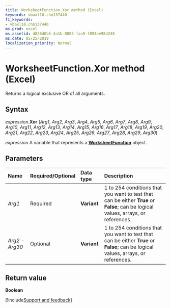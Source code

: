 ```yaml
---
title: WorksheetFunction.Xor method (Excel)
keywords: vbaxl10.chm137440
f1_keywords:
- vbaxl10.chm137440
ms.prod: excel
ms.assetid: d826d0b5-4a1b-0883-faa9-f894ee98d248
ms.date: 05/25/2019
localization_priority: Normal
---
```



# WorksheetFunction.Xor method (Excel)

Returns a logical exclusive OR of all arguments.


## Syntax

_expression_.**Xor** (_Arg1_, _Arg2_, _Arg3_, _Arg4_, _Arg5_, _Arg6_, _Arg7_, _Arg8_, _Arg9_, _Arg10_, _Arg11_, _Arg12_, _Arg13_, _Arg14_, _Arg15_, _Arg16_, _Arg17_, _Arg18_, _Arg19_, _Arg20_, _Arg21_, _Arg22_, _Arg23_, _Arg24_, _Arg25_, _Arg26_, _Arg27_, _Arg28_, _Arg29_, _Arg30_)

_expression_ A variable that represents a **[WorksheetFunction](Excel.WorksheetFunction.md)** object.


## Parameters

|Name|Required/Optional|Data type|Description|
|:-----|:-----|:-----|:-----|
| _Arg1_|Required|**Variant**|1 to 254 conditions that you want to test that can be either **True** or **False**; can be logical values, arrays, or references.|
| _Arg2_ - _Arg30_|Optional|**Variant**|1 to 254 conditions that you want to test that can be either **True** or **False**; can be logical values, arrays, or references.|


## Return value

**Boolean**


[!include[Support and feedback](~/includes/feedback-boilerplate.md)]